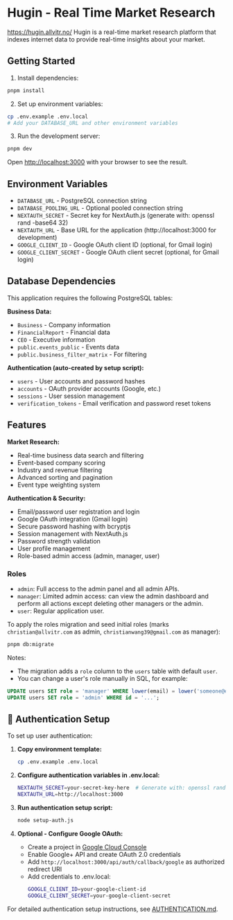 # Hugin - Real Time Market Research

https://hugin.allvitr.no/
Hugin is a real-time market research platform that indexes internet data to provide real-time insights about your market.

## Getting Started

1. Install dependencies:
```bash
pnpm install
```

2. Set up environment variables:
```bash
cp .env.example .env.local
# Add your DATABASE_URL and other environment variables
```

3. Run the development server:
```bash
pnpm dev
```

Open [http://localhost:3000](http://localhost:3000) with your browser to see the result.

## Environment Variables

- `DATABASE_URL` - PostgreSQL connection string
- `DATABASE_POOLING_URL` - Optional pooled connection string
- `NEXTAUTH_SECRET` - Secret key for NextAuth.js (generate with: openssl rand -base64 32)
- `NEXTAUTH_URL` - Base URL for the application (http://localhost:3000 for development)
- `GOOGLE_CLIENT_ID` - Google OAuth client ID (optional, for Gmail login)
- `GOOGLE_CLIENT_SECRET` - Google OAuth client secret (optional, for Gmail login)

## Database Dependencies

This application requires the following PostgreSQL tables:

**Business Data:**
- `Business` - Company information
- `FinancialReport` - Financial data
- `CEO` - Executive information
- `public.events_public` - Events data
- `public.business_filter_matrix` - For filtering

**Authentication (auto-created by setup script):**
- `users` - User accounts and password hashes
- `accounts` - OAuth provider accounts (Google, etc.)
- `sessions` - User session management
- `verification_tokens` - Email verification and password reset tokens

## Features

**Market Research:**
- Real-time business data search and filtering
- Event-based company scoring
- Industry and revenue filtering
- Advanced sorting and pagination
- Event type weighting system

**Authentication & Security:**
- Email/password user registration and login
- Google OAuth integration (Gmail login)
- Secure password hashing with bcryptjs
- Session management with NextAuth.js
- Password strength validation
- User profile management
 - Role-based admin access (admin, manager, user)

### Roles

- `admin`: Full access to the admin panel and all admin APIs.
- `manager`: Limited admin access: can view the admin dashboard and perform all actions except deleting other managers or the admin.
- `user`: Regular application user.

To apply the roles migration and seed initial roles (marks `christian@allvitr.com` as admin, `christianwang39@gmail.com` as manager):

```bash
pnpm db:migrate
```

Notes:
- The migration adds a `role` column to the `users` table with default `user`.
- You can change a user's role manually in SQL, for example:

```sql
UPDATE users SET role = 'manager' WHERE lower(email) = lower('someone@example.com');
UPDATE users SET role = 'admin' WHERE id = '...';
```

## 🔐 Authentication Setup

To set up user authentication:

1. **Copy environment template:**
   ```bash
   cp .env.example .env.local
   ```

2. **Configure authentication variables in .env.local:**
   ```bash
   NEXTAUTH_SECRET=your-secret-key-here  # Generate with: openssl rand -base64 32
   NEXTAUTH_URL=http://localhost:3000
   ```

3. **Run authentication setup script:**
   ```bash
   node setup-auth.js
   ```

4. **Optional - Configure Google OAuth:**
   - Create a project in [Google Cloud Console](https://console.cloud.google.com/)
   - Enable Google+ API and create OAuth 2.0 credentials
   - Add `http://localhost:3000/api/auth/callback/google` as authorized redirect URI
   - Add credentials to .env.local:
     ```bash
     GOOGLE_CLIENT_ID=your-google-client-id
     GOOGLE_CLIENT_SECRET=your-google-client-secret
     ```

For detailed authentication setup instructions, see [AUTHENTICATION.md](./AUTHENTICATION.md).
